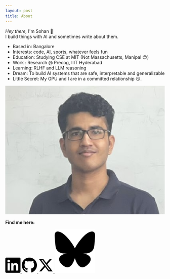 ```yaml
---
layout: post
title: About
---
```


<div class="about-container">
  <p class="intro-text"><i>Hey there,</i> I'm Sohan 👋<br>
  I build things with AI and sometimes write about them.</p>
  
  <ul class="about-list">
    <li>Based in: Bangalore</li>
    <li>Interests: code, AI, sports, whatever feels fun</li>
    <li>Education: Studying CSE at MIT (Not Massachusetts, Manipal 😊)</li>
    <li>Work : Research @ Precog, IIIT Hyderabad</li>
    <li>Learning: RLHF and LLM reasoning</li>
    <li>Dream: To build AI systems that are safe, interpretable and generalizable</li>
    <li>Little Secret: My GPU and I are in a committed relationship 😏.</li>
  </ul>
  <img src="/assets/images/sohan.png" alt="Sohan's photo" class="about-image">

  <div class="social-section">
    <p><strong>Find me here:</strong></p>
    <div class="social-icons">
      <a href="https://www.linkedin.com/in/sohan-venkatesh/" target="_blank" rel="noopener noreferrer">
        <img src="/assets/images/linkedin.svg" alt="LinkedIn" class="social-icon">
      </a>
      <a href="https://github.com/sohv" target="_blank" rel="noopener noreferrer">
        <img src="/assets/images/github.svg" alt="GitHub" class="social-icon">
      </a>
      <a href="https://x.com/classytiol" target="_blank" rel="noopener noreferrer">
        <img src="/assets/images/twitter.svg" alt="X (Twitter)" class="social-icon">
      </a>
      <a href="https://bsky.app/profile/classytiol.bsky.social" target="_blank" rel="noopener noreferrer">
        <img src="/assets/images/bluesky-1.svg" alt="Bluesky" class="social-icon">
      </a>
    </div>
  </div>
</div>
